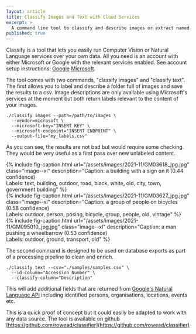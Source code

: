 ```yaml
---
layout: article
title: Classify Images and Text with Cloud Services
excerpt: >
  A command line tool to classify and describe images or extract named entities from text.
published: true
---
```

Classify is a tool that lets you easily run Computer Vision or Natural Language services over your own data. All you need is an account with either Microsoft or Google with the relevant services enabled. See account setup instructions: [Google](https://github.com/googleapis/nodejs-vision#before-you-begin)  [Microsoft](https://docs.microsoft.com/en-us/azure/cognitive-services/computer-vision/quickstarts-sdk/image-analysis-client-library?tabs=visual-studio&pivots=programming-language-javascript#prerequisites).

The tool comes with two commands, "classify images" and "classify text". The first allows you to label and describe a folder full of images and save the results to a csv. Image descriptions are only available using Microsoft's services at the moment but both return labels relevant to the content of your images.

```shell
./classify images --path=/path/to/images \
  --vendor=microsoft \
  --microsoft-key="INSERT KEY" \
  --microsoft-endpoint="INSERT ENDPOINT" \
  --output-file="my_labels.csv"
```

As you can see, the results are not bad but would require some checking. They would be very useful as a first pass over new unlabeled content.

<div class="center">
  {% include fig-caption.html url="/assets/images/2021-11/GM03618_jpg.jpg" class="image--xl" description="Caption: a building with a sign on it (0.44 confidence)<br />Labels: text, building, outdoor, road, black, white, old, city, town,<br />government building" %}
</div>
<div class="center">
  {% include fig-caption.html url="/assets/images/2021-11/GM03627_jpg.jpg" class="image--xl" description="Caption: a group of people on bicycles (0.58 confidence)<br />Labels: outdoor, person, posing, bicycle, group, people, old, vintage" %}
</div>
<div class="center">
  {% include fig-caption.html url="/assets/images/2021-11/GM095010_jpg.jpg" class="image--xl" description="Caption: a man pushing a wheelbarrow (0.53 confidence)<br />Labels: outdoor, ground, transport, old" %}
</div>

The second command is designed to be used on database exports as part of a processing pipeline to clean and enrich.

```shell
./classify text --csv="./samples/samples.csv" \
  --id-column="Accession Number" \
  --classify-column="Description"
```

This will add additional fields that are returned from [Google's Natural Language API](https://cloud.google.com/natural-language/) including identified persons, organisations, locations, events etc.

 

This is a quick proof of concept but it could easily be adapted to work with any data source. The tool is available on github [https://github.com/rowead/classifier](https://github.com/rowead/classifier)
